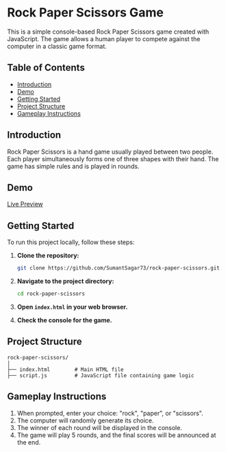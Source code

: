 
# Rock Paper Scissors Game

This is a simple console-based Rock Paper Scissors game created with JavaScript. The game allows a human player to compete against the computer in a classic game format. 

## Table of Contents
- [Introduction](#introduction)
- [Demo](#demo)
- [Getting Started](#getting-started)
- [Project Structure](#project-structure)
- [Gameplay Instructions](#gameplay-instructions)

## Introduction
Rock Paper Scissors is a hand game usually played between two people. Each player simultaneously forms one of three shapes with their hand. The game has simple rules and is played in rounds.

## Demo
[Live Preview](https://sumantsagar73.github.io/odin-rock-paper-scissiors/)

## Getting Started
To run this project locally, follow these steps:

1. **Clone the repository:**
   ```bash
   git clone https://github.com/SumantSagar73/rock-paper-scissors.git
   ```

2. **Navigate to the project directory:**
   ```bash
   cd rock-paper-scissors
   ```

3. **Open `index.html` in your web browser.**

4. **Check the console for the game.**

## Project Structure
```
rock-paper-scissors/
│
├── index.html        # Main HTML file
├── script.js         # JavaScript file containing game logic
```

## Gameplay Instructions
1. When prompted, enter your choice: "rock", "paper", or "scissors".
2. The computer will randomly generate its choice.
3. The winner of each round will be displayed in the console.
4. The game will play 5 rounds, and the final scores will be announced at the end.

